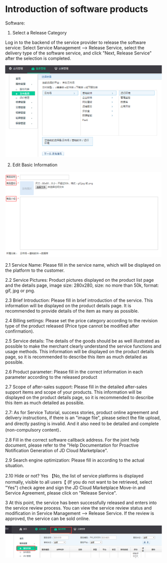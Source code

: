 # Introduction of software products
Software:
1. Select a Release Category

Log in to the backend of the service provider to release the software service: Select Service Management --> Release Service, select the delivery type of the software service, and click "Next, Release Service" after the selection is completed.

![image](https://github.com/jdcloudcom/cn/blob/edit/documentation/Marketplace/Marketplace/MarketPlace-Image/%E8%BD%AF%E4%BB%B61.png)

2. Edit Basic Information

![image](https://github.com/jdcloudcom/cn/blob/edit/documentation/Marketplace/Marketplace/MarketPlace-Image/%E8%BD%AF%E4%BB%B62.png)


2.1 Service Name: Please fill in the service name, which will be displayed on the platform to the customer.

2.2 Service Pictures: Product pictures displayed on the product list page and the details page, image size: 280x280, size: no more than 50k, format: gif, jpg or png.

2.3 Brief Introduction: Please fill in brief introduction of the service. This information will be displayed on the product details page. It is recommended to provide details of the item as many as possible.

2.4 Billing settings: Please set the price category according to the revision type of the product released (Price type cannot be modified after confirmation).

2.5 Service details: The details of the goods should be as well illustrated as possible to make the merchant clearly understand the service functions and usage methods. This information will be displayed on the product details page, so it is recommended to describe this item as much detailed as possible.

2.6 Product parameter: Please fill in the correct information in each parameter according to the released product

2.7 Scope of after-sales support: Please fill in the detailed after-sales support items and scope of your products. This information will be displayed on the product details page, so it is recommended to describe this item as much detailed as possible.

2.7: As for Service Tutorial, success stories, product online agreement and delivery instructions, if there is an "image file", please select the file upload, and directly pasting is invalid. And it also need to be detailed and complete　(non-compulsory content)．

2.8 Fill in the correct software callback address. For the joint help document, please refer to the "Help Documentation for Proactive Notification Generation of JD Cloud Marketplace".

2.9 Search engine optimization: Please fill in according to the actual situation.

2.10 Hide or not? Yes 【No, the list of service platforms is displayed normally, visible to all users【 (If you do not want to be retrieved, select "Yes") check agree and sign the JD Cloud Marketplace Move-in and Service Agreement, please click on "Release Service".



3 At this point, the service has been successfully released and enters into the service review process. You can view the service review status and modification in Service Management --> Release Service. If the review is approved, the service can be sold online.

![image](https://github.com/jdcloudcom/cn/blob/edit/documentation/Marketplace/Marketplace/MarketPlace-Image/%E8%BD%AF%E4%BB%B63.png)
